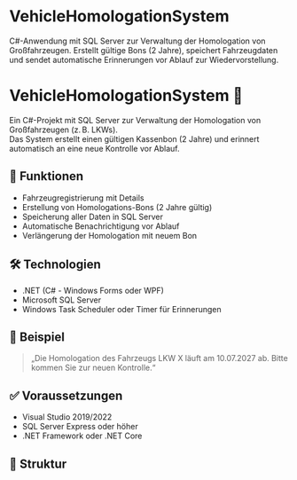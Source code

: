 # VehicleHomologationSystem
C#-Anwendung mit SQL Server zur Verwaltung der Homologation von Großfahrzeugen. Erstellt gültige Bons (2 Jahre), speichert Fahrzeugdaten und sendet automatische Erinnerungen vor Ablauf zur Wiedervorstellung.
# VehicleHomologationSystem 🚛

Ein C#-Projekt mit SQL Server zur Verwaltung der Homologation von Großfahrzeugen (z. B. LKWs).  
Das System erstellt einen gültigen Kassenbon (2 Jahre) und erinnert automatisch an eine neue Kontrolle vor Ablauf.

## 🔧 Funktionen

- Fahrzeugregistrierung mit Details
- Erstellung von Homologations-Bons (2 Jahre gültig)
- Speicherung aller Daten in SQL Server
- Automatische Benachrichtigung vor Ablauf
- Verlängerung der Homologation mit neuem Bon

## 🛠️ Technologien

- .NET (C# - Windows Forms oder WPF)
- Microsoft SQL Server
- Windows Task Scheduler oder Timer für Erinnerungen

## 📸 Beispiel

> „Die Homologation des Fahrzeugs LKW X läuft am 10.07.2027 ab. Bitte kommen Sie zur neuen Kontrolle.“

## ✅ Voraussetzungen

- Visual Studio 2019/2022
- SQL Server Express oder höher
- .NET Framework oder .NET Core

## 📂 Struktur

